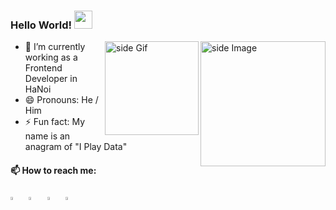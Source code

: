   ### Hello World!  <img src="https://github.com/sciencepal/sciencepal/blob/master/assets/Hi.gif" width="29px">

  
<img src="https://github.com/sciencepal/sciencepal/blob/master/assets/life_balance.gif" alt="side Image" align="right" width="200" height="auto" />
<a href="https://ko-fi.com/sciencepal"> <img src="https://media3.giphy.com/media/ZEB6yFbLnhyQf7g3hn/giphy.gif" alt="side Gif" align="right" width="150" height="auto"/> </a>
  
  - 🔭 I’m currently working as a Frontend Developer in HaNoi
  - 😄 Pronouns: He / Him
  - ⚡ Fun fact: My name is an anagram of "I Play Data"
  
  #### 📫 How to reach me:
  
   [<img src="https://img.icons8.com/color/48/000000/linkedin.png" width="3.5%"/>](https://www.linkedin.com/in/ndnam0109/)  &nbsp; [<img src="https://img.icons8.com/fluent/48/000000/facebook-new.png" width="3.5%"/>](https://www.facebook.com/nam970901/)  &nbsp; [<img src="https://img.icons8.com/fluent/48/000000/instagram-new.png" width="3.5%"/>](https://www.instagram.com/namnguyen.0109/)  &nbsp; <a href="mailto:namnd0901@gmail.com"> <img src="https://img.icons8.com/fluent/48/000000/gmail.png" width="3.5%"/>
  
  

